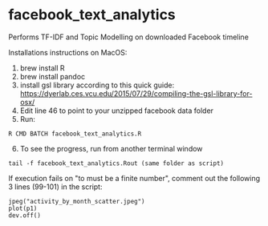 # facebook_text_analytics
Performs TF-IDF and Topic Modelling on downloaded Facebook timeline

Installations instructions on MacOS:

1. brew install R
2. brew install pandoc
3. install gsl library according to this quick guide: https://dyerlab.ces.vcu.edu/2015/07/29/compiling-the-gsl-library-for-osx/
4. Edit line 46 to point to your unzipped facebook data folder
5. Run:
```
R CMD BATCH facebook_text_analytics.R
```
6. To see the progress, run from another terminal window 
```
tail -f facebook_text_analytics.Rout (same folder as script)
```

If execution fails on "to must be a finite number", comment out the following 3 lines (99-101) in the script:

```
jpeg("activity_by_month_scatter.jpeg")
plot(p1)
dev.off()
```
